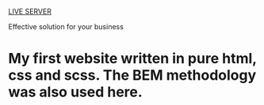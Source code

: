 <a href="https://adriansiwek.github.io/goit-markup-hw-08/">LIVE SERVER</a>

Effective solution for your business


<h1 class="ls">My first website written in pure html, css and scss. The BEM methodology was also used here.</h1>
